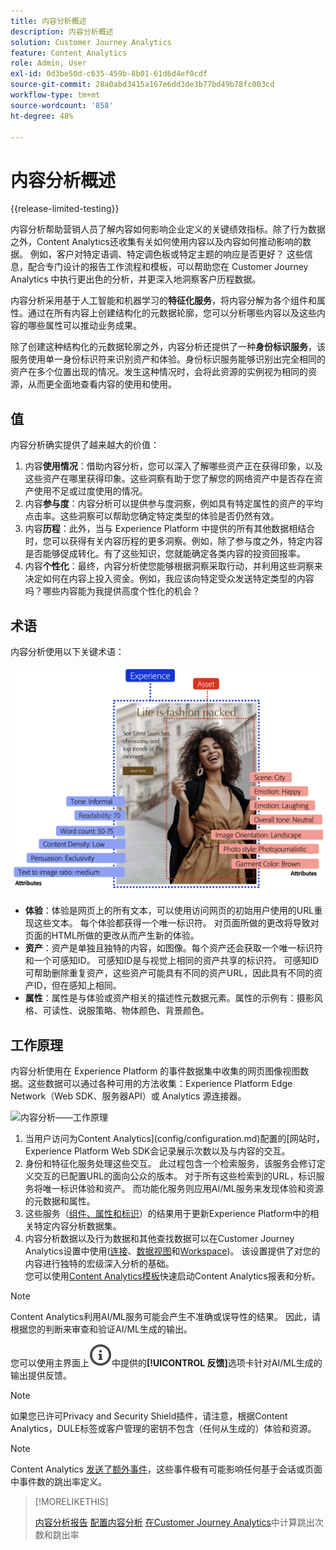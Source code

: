 ```yaml
---
title: 内容分析概述
description: 内容分析概述
solution: Customer Journey Analytics
feature: Content Analytics
role: Admin, User
exl-id: 0d3be50d-c635-459b-8b01-61d6d4ef0cdf
source-git-commit: 28a0abd3415a167e6dd3de3b77bd49b78fc003cd
workflow-type: tm+mt
source-wordcount: '858'
ht-degree: 48%

---
```


# 内容分析概述

{{release-limited-testing}}

内容分析帮助营销人员了解内容如何影响企业定义的关键绩效指标。除了行为数据之外，Content Analytics还收集有关如何使用内容以及内容如何推动影响的数据。 例如，客户对特定语调、特定调色板或特定主题的响应是否更好？ 这些信息，配合专门设计的报告工作流程和模板，可以帮助您在 Customer Journey Analytics 中执行更出色的分析，并更深入地洞察客户历程数据。

内容分析采用基于人工智能和机器学习的&#x200B;**特征化服务**，将内容分解为各个组件和属性。通过在所有内容上创建结构化的元数据轮廓，您可以分析哪些内容以及这些内容的哪些属性可以推动业务成果。

除了创建这种结构化的元数据轮廓之外，内容分析还提供了一种&#x200B;**身份标识服务**，该服务使用单一身份标识符来识别资产和体验。身份标识服务能够识别出完全相同的资产在多个位置出现的情况。发生这种情况时，会将此资源的实例视为相同的资源，从而更全面地查看内容的使用和使用。

## 值

内容分析确实提供了越来越大的价值：

1. 内容&#x200B;**使用情况**：借助内容分析，您可以深入了解哪些资产正在获得印象，以及这些资产在哪里获得印象。这些洞察有助于您了解您的网络资产中是否存在资产使用不足或过度使用的情况。
1. 内容&#x200B;**参与度**：内容分析可以提供参与度洞察，例如具有特定属性的资产的平均点击率。这些洞察可以帮助您确定特定类型的体验是否仍然有效。
1. 内容&#x200B;**历程**：此外，当与 Experience Platform 中提供的所有其他数据相结合时，您可以获得有关内容历程的更多洞察。例如，除了参与度之外，特定内容是否能够促成转化。有了这些知识，您就能确定各类内容的投资回报率。
1. 内容&#x200B;**个性化**：最终，内容分析使您能够根据洞察采取行动，并利用这些洞察来决定如何在内容上投入资金。例如，我应该向特定受众发送特定类型的内容吗？哪些内容能为我提供高度个性化的机会？

## 术语

内容分析使用以下关键术语：

![资产和体验](/help/content-analytics/assets/content-analytics-experience-asset.png)

* **体验**：体验是网页上的所有文本，可以使用访问网页的初始用户使用的URL重现这些文本。 每个体验都获得一个唯一标识符。 对页面所做的更改将导致对页面的HTML所做的更改从而产生新的体验。
* **资产**：资产是单独且独特的内容，如图像。每个资产还会获取一个唯一标识符和一个可感知ID。 可感知ID是与视觉上相同的资产共享的标识符。 可感知ID可帮助删除重复资产，这些资产可能具有不同的资产URL，因此具有不同的资产ID，但在感知上相同。
* **属性**：属性是与体验或资产相关的描述性元数据元素。属性的示例有：摄影风格、可读性、说服策略、物体颜色、背景颜色。

## 工作原理

内容分析使用在 Experience Platform 的事件数据集中收集的网页图像视图数据。这些数据可以通过各种可用的方法收集：Experience Platform Edge Network（Web SDK、服务器API）或 Analytics 源连接器。

![内容分析——工作原理](assets/aca-overview.gif)


1. 当用户访问为Content Analytics](config/configuration.md)配置的[网站时，Experience Platform Web SDK会记录展示次数以及与内容的交互。
1. 身份和特征化服务处理这些交互。 此过程包含一个检索服务，该服务会修订定义交互的已配置URL的面向公众的版本。 对于所有这些检索到的URL，标识服务将唯一标识体验和资产。 而功能化服务则应用AI/ML服务来发现体验和资源的元数据和属性。
1. 这些服务（[组件、属性和标识](/help/content-analytics/report/components.md)）的结果用于更新Experience Platform中的相关特定内容分析数据集。
1. 内容分析数据以及行为数据和其他查找数据可以在Customer Journey Analytics设置中使用([连接](/help/connections/overview.md)、[数据视图](/help/data-views/data-views.md)和[Workspace](/help/analysis-workspace/home.md))。 该设置提供了对您的内容进行独特的宏级深入分析的基础。 <br/>您可以使用[Content Analytics模板](/help/content-analytics/report/report.md#template)快速启动Content Analytics报表和分析。

>[!NOTE]
>
>Content Analytics利用AI/ML服务可能会产生不准确或误导性的结果。 因此，请根据您的判断来审查和验证AI/ML生成的输出。
>
>您可以使用主界面上![InfoOutline](/help/assets/icons/InfoOutline.svg)中提供的&#x200B;**[!UICONTROL 反馈]**&#x200B;选项卡针对AI/ML生成的输出提供反馈。
>

>[!NOTE]
>
>如果您已许可Privacy and Security Shield插件，请注意，根据Content Analytics，DULE标签或客户管理的密钥不包含（任何从生成的）体验和资源。
>

>[!NOTE]
>
>Content Analytics [发送了额外事件](config/datacollection.md#content-analytics-event)，这些事件极有可能影响任何基于会话或页面中事件数的跳出率定义。
>

>[!MORELIKETHIS]
>
>[内容分析报告](report/report.md)
>[配置内容分析](config/configuration.md)
>[在Customer Journey Analytics](https://experienceleaguecommunities.adobe.com/t5/adobe-analytics-blogs/calculating-bounces-amp-bounce-rate-in-adobe-customer-journey/ba-p/706446#M454)中计算跳出次数和跳出率
>


